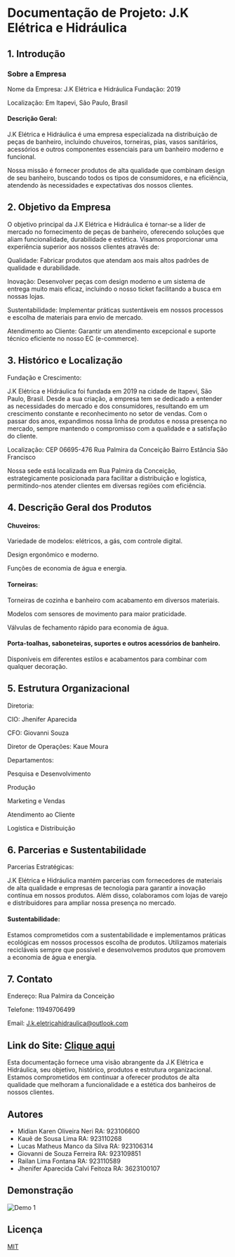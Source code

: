 
# Documentação de Projeto: J.K Elétrica e Hidráulica

## 1. Introdução
### Sobre a Empresa
Nome da Empresa: J.K Elétrica e Hidráulica
Fundação: 2019

Localização: Em Itapevi, São Paulo, Brasil

#### Descrição Geral:

J.K Elétrica e Hidráulica é uma empresa especializada na distribuição de peças de banheiro, incluindo chuveiros, torneiras, pias, vasos sanitários, acessórios e outros componentes essenciais para um banheiro moderno e funcional. 

Nossa missão é fornecer produtos de alta qualidade que combinam design de seu banheiro, buscando todos os tipos de consumidores, e na eficiência, atendendo às necessidades e expectativas dos nossos clientes.

## 2. Objetivo da Empresa
O objetivo principal da J.K Elétrica e Hidráulica é tornar-se a líder de mercado no fornecimento de peças de banheiro, oferecendo soluções que aliam funcionalidade, durabilidade e estética. Visamos proporcionar uma experiência superior aos nossos clientes através de:

Qualidade: Fabricar produtos que atendam aos mais altos padrões de qualidade e durabilidade.

Inovação: Desenvolver peças com design moderno e um sistema de entrega muito mais eficaz, incluindo o nosso ticket facilitando a busca em nossas lojas.

Sustentabilidade: Implementar práticas sustentáveis em nossos processos e escolha de materiais para envio de mercado.

Atendimento ao Cliente: Garantir um atendimento excepcional e suporte técnico eficiente no nosso EC (e-commerce).

## 3. Histórico e Localização
Fundação e Crescimento:

J.K Elétrica e Hidráulica foi fundada em 2019 na cidade de Itapevi, São Paulo, Brasil. Desde a sua criação, a empresa tem se dedicado a entender as necessidades do mercado e dos consumidores, resultando em um crescimento constante e reconhecimento no setor de vendas. Com o passar dos anos, expandimos nossa linha de produtos e nossa presença no mercado, sempre mantendo o compromisso com a qualidade e a satisfação do cliente.

Localização: CEP 06695-476
Rua Palmira da Conceição 
Bairro Estância São Francisco 

Nossa sede está localizada em Rua Palmira da Conceição, estrategicamente posicionada para facilitar a distribuição e logística, permitindo-nos atender clientes em diversas regiões com eficiência.

## 4. Descrição Geral dos Produtos
#### Chuveiros:

Variedade de modelos: elétricos, a gás, com controle digital.

Design ergonômico e moderno.

Funções de economia de água e energia.

#### Torneiras:

Torneiras de cozinha e banheiro com acabamento em diversos materiais.

Modelos com sensores de movimento para maior praticidade.

Válvulas de fechamento rápido para economia de água.

#### Porta-toalhas, saboneteiras, suportes e outros acessórios de banheiro. 
Disponíveis em diferentes estilos e acabamentos para combinar com qualquer decoração.

## 5. Estrutura Organizacional
Diretoria:

CIO: Jhenifer Aparecida 

CFO: Giovanni Souza 

Diretor de Operações: Kaue Moura

Departamentos:

Pesquisa e Desenvolvimento

Produção

Marketing e Vendas

Atendimento ao Cliente

Logística e Distribuição

## 6. Parcerias e Sustentabilidade
Parcerias Estratégicas:

J.K Elétrica e Hidráulica mantém parcerias com fornecedores de materiais de alta qualidade e empresas de tecnologia para garantir a inovação contínua em nossos produtos. Além disso, colaboramos com lojas de varejo e distribuidores para ampliar nossa presença no mercado.

#### Sustentabilidade:

Estamos comprometidos com a sustentabilidade e implementamos práticas ecológicas em nossos processos escolha de produtos. Utilizamos materiais recicláveis sempre que possível e desenvolvemos produtos que promovem a economia de água e energia.

## 7. Contato
Endereço: Rua Palmira da Conceição

Telefone: 11949706499

Email: J.k.eletricahidraulica@outlook.com

## Link do Site: [Clique aqui](https://lmaverick.github.io/Delivery-Tools/)

Esta documentação fornece uma visão abrangente da J.K Elétrica e Hidráulica, seu objetivo, histórico, produtos e estrutura organizacional. Estamos comprometidos em continuar a oferecer produtos de alta qualidade que melhoram a funcionalidade e a estética dos banheiros de nossos clientes.


## Autores

- Midian Karen Oliveira Neri RA: 923106600
- Kauê de Sousa Lima RA: 923110268
- Lucas Matheus Manco da Silva RA: 923106314
- Giovanni de Souza Ferreira RA: 923109851
- Railan Lima Fontana RA: 923110589
- Jhenifer Aparecida Calvi Feitoza RA: 3623100107




## Demonstração

![Demo 1](demo/demo-1.png)



## Licença

[MIT](https://choosealicense.com/licenses/mit/)


